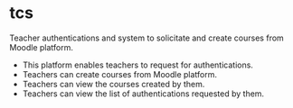 # tcs
Teacher authentications and system to solicitate and create courses from Moodle platform.

- This platform enables teachers to request for authentications.
- Teachers can create courses from Moodle platform.
- Teachers can view the courses created by them.
- Teachers can view the list of authentications requested by them.